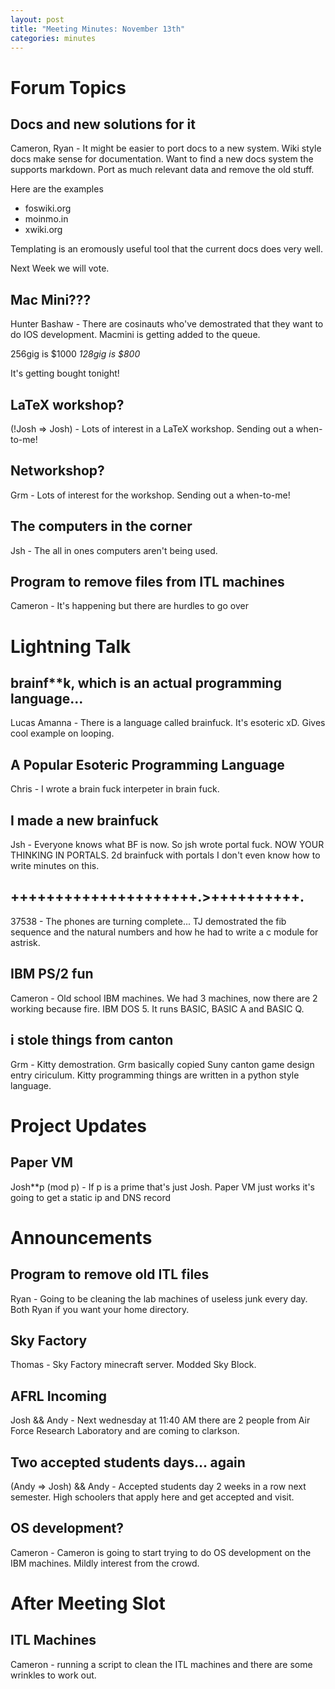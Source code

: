 ```yaml
---
layout: post
title: "Meeting Minutes: November 13th"
categories: minutes
---
```


# Forum Topics

## Docs and new solutions for it

Cameron, Ryan - It might be easier to port docs to a new system. Wiki style docs make sense for documentation. Want to find a new docs system the supports markdown. Port as much relevant data and remove the old stuff. 

Here are the examples
- foswiki.org
- moinmo.in
- xwiki.org

Templating is an eromously useful tool that the current docs does very well.

Next Week we will vote.

## Mac Mini???

Hunter Bashaw - There are cosinauts who've demostrated that they want to do IOS development. Macmini is getting added to the queue. 

256gig is $1000
*128gig is $800*

It's getting bought tonight!

## LaTeX workshop?

(!Josh => Josh) - Lots of interest in a LaTeX workshop. Sending out a when-to-me!

## Networkshop?

Grm - Lots of interest for the workshop. Sending out a when-to-me!

## The computers in the corner

Jsh - The all in ones computers aren't being used. 

## Program to remove files from ITL machines

Cameron - It's happening but there are hurdles to go over

# Lightning Talk

## brainf**k, which is an actual programming language...

Lucas Amanna - There is a language called brainfuck. It's esoteric xD. Gives cool example on looping. 

## A Popular Esoteric Programming Language

Chris - I wrote a brain fuck interpeter in brain fuck.

## I made a new brainfuck

Jsh - Everyone knows what BF is now. So jsh wrote portal fuck. NOW YOUR THINKING IN PORTALS. 2d brainfuck with portals I don't even know how to write minutes on this.

## +++++++++++++++++++++.>++++++++++.

37538 - The phones are turning complete... TJ demostrated the fib sequence and the natural numbers and how he had to write a c module for astrisk. 

## IBM PS/2 fun

Cameron - Old school IBM machines. We had 3 machines, now there are 2 working because fire. IBM DOS 5. It runs BASIC, BASIC A and BASIC Q.  

## i stole things from canton

Grm - Kitty demostration. Grm basically copied Suny canton game design entry ciriculum. Kitty programming things are written in a python style language. 

# Project Updates

## Paper VM

Josh**p (mod p) - If p is a prime that's just Josh. Paper VM just works it's going to get a static ip and DNS record

# Announcements

## Program to remove old ITL files

Ryan - Going to be cleaning the lab machines of useless junk every day. Both Ryan if you want your home directory.

## Sky Factory

Thomas - Sky Factory minecraft server. Modded Sky Block.  

## AFRL Incoming

Josh && Andy - Next wednesday at 11:40 AM there are 2 people from Air Force Research Laboratory and are coming to clarkson. 

## Two accepted students days... again

(Andy => Josh) && Andy - Accepted students day 2 weeks in a row next semester. High schoolers that apply here and get accepted and visit. 

## OS development?

Cameron - Cameron is going to start trying to do OS development on the IBM machines. Mildly interest from the crowd. 

# After Meeting Slot

## ITL Machines

Cameron - running a script to clean the ITL machines and there are some wrinkles to work out. 